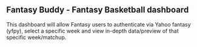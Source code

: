 ## Fantasy Buddy - Fantasy Basketball dashboard

This dashboard will allow Fantasy users to authenticate via Yahoo fantasy (yfpy), select a specific week and view in-depth data/preview of that specific week/matchup.
